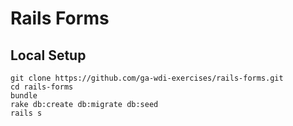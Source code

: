 # Rails Forms

## Local Setup

```
git clone https://github.com/ga-wdi-exercises/rails-forms.git
cd rails-forms
bundle
rake db:create db:migrate db:seed
rails s
```
